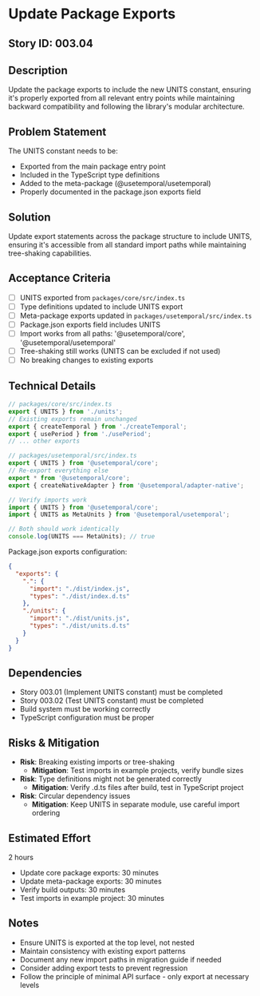 # Update Package Exports

## Story ID: 003.04

## Description
Update the package exports to include the new UNITS constant, ensuring it's properly exported from all relevant entry points while maintaining backward compatibility and following the library's modular architecture.

## Problem Statement
The UNITS constant needs to be:
- Exported from the main package entry point
- Included in the TypeScript type definitions
- Added to the meta-package (@usetemporal/usetemporal)
- Properly documented in the package.json exports field

## Solution
Update export statements across the package structure to include UNITS, ensuring it's accessible from all standard import paths while maintaining tree-shaking capabilities.

## Acceptance Criteria
- [ ] UNITS exported from `packages/core/src/index.ts`
- [ ] Type definitions updated to include UNITS export
- [ ] Meta-package exports updated in `packages/usetemporal/src/index.ts`
- [ ] Package.json exports field includes UNITS
- [ ] Import works from all paths: '@usetemporal/core', '@usetemporal/usetemporal'
- [ ] Tree-shaking still works (UNITS can be excluded if not used)
- [ ] No breaking changes to existing exports

## Technical Details
```typescript
// packages/core/src/index.ts
export { UNITS } from './units';
// Existing exports remain unchanged
export { createTemporal } from './createTemporal';
export { usePeriod } from './usePeriod';
// ... other exports

// packages/usetemporal/src/index.ts
export { UNITS } from '@usetemporal/core';
// Re-export everything else
export * from '@usetemporal/core';
export { createNativeAdapter } from '@usetemporal/adapter-native';

// Verify imports work
import { UNITS } from '@usetemporal/core';
import { UNITS as MetaUnits } from '@usetemporal/usetemporal';

// Both should work identically
console.log(UNITS === MetaUnits); // true
```

Package.json exports configuration:
```json
{
  "exports": {
    ".": {
      "import": "./dist/index.js",
      "types": "./dist/index.d.ts"
    },
    "./units": {
      "import": "./dist/units.js",
      "types": "./dist/units.d.ts"
    }
  }
}
```

## Dependencies
- Story 003.01 (Implement UNITS constant) must be completed
- Story 003.02 (Test UNITS constant) must be completed
- Build system must be working correctly
- TypeScript configuration must be proper

## Risks & Mitigation
- **Risk**: Breaking existing imports or tree-shaking
  - **Mitigation**: Test imports in example projects, verify bundle sizes
- **Risk**: Type definitions might not be generated correctly
  - **Mitigation**: Verify .d.ts files after build, test in TypeScript project
- **Risk**: Circular dependency issues
  - **Mitigation**: Keep UNITS in separate module, use careful import ordering

## Estimated Effort
2 hours
- Update core package exports: 30 minutes
- Update meta-package exports: 30 minutes
- Verify build outputs: 30 minutes
- Test imports in example project: 30 minutes

## Notes
- Ensure UNITS is exported at the top level, not nested
- Maintain consistency with existing export patterns
- Document any new import paths in migration guide if needed
- Consider adding export tests to prevent regression
- Follow the principle of minimal API surface - only export at necessary levels